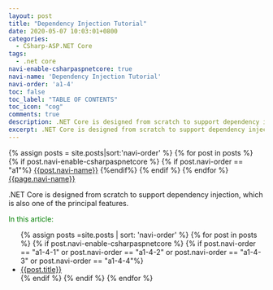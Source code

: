 ```yaml
---
layout: post
title: "Dependency Injection Tutorial"
date: 2020-05-07 10:03:01+0800
categories:
  - CSharp-ASP.NET Core
tags:
  - .net core
navi-enable-csharpaspnetcore: true
navi-name: 'Dependency Injection Tutorial'
navi-order: 'a1-4'
toc: false
toc_label: "TABLE OF CONTENTS"
toc_icon: "cog"
comments: true
description: .NET Core is designed from scratch to support dependency injection, which is also one of the principal features. 
excerpt: .NET Core is designed from scratch to support dependency injection, which is also one of the principal features. 
---
```

<!--navigation bar-->
<div class='navi-link-container'>
  {% assign posts = site.posts|sort:'navi-order' %}
  {% for post in posts %}
    {% if post.navi-enable-csharpaspnetcore %}
        {% if post.navi-order == "a1"%}
            <a href="{{ site.baseurl }}{{ post.url }}" class='navi-link'>{{post.navi-name}}</a>
        {%endif%}
    {% endif %}
  {% endfor %}
<a class='navi-link' href="">{{page.navi-name}}</a>
</div>
<!--navigation bar-->

.NET Core is designed from scratch to support dependency injection, which is also one of the principal features. 
<!-- Dependency Injection Overview -->
<!-- the mechanism behide Dependency Injection -->
<!-- Design specification -->
<!--items-->
<div>
<span style="color: green;">In this article:</span>
<ul>
  {% assign posts =site.posts | sort: 'navi-order' %}
  {% for post in posts %}
    {% if post.navi-enable-csharpaspnetcore %}
      {% if post.navi-order == "a1-4-1" or
            post.navi-order == "a1-4-2" or 
            post.navi-order == "a1-4-3" or 
            post.navi-order == "a1-4-4"%}
                <li><a href="{{ site.baseurl }}{{ post.url }}" class="item-link">{{post.title}}</a></li>
      {% endif %}
    {% endif %}
  {% endfor %}
</ul>
</div>
<!--items-->
